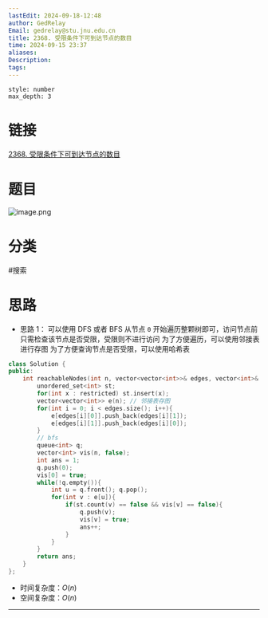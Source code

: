 ```yaml
---
lastEdit: 2024-09-18-12:48
author: GedRelay
Email: gedrelay@stu.jnu.edu.cn
title: 2368. 受限条件下可到达节点的数目
time: 2024-09-15 23:37
aliases: 
Description: 
tags: 
---
```


```toc
style: number
max_depth: 3
```

# 链接
[2368. 受限条件下可到达节点的数目](https://leetcode.cn/problems/reachable-nodes-with-restrictions/) 

# 题目
![image.png](https://ged-pic-bed.oss-cn-guangzhou.aliyuncs.com/img/202409152337757.png)


# 分类
#搜索 

# 思路
- 思路 1：
可以使用 DFS 或者 BFS 从节点 `0` 开始遍历整颗树即可，访问节点前只需检查该节点是否受限，受限则不进行访问
为了方便遍历，可以使用邻接表进行存图
为了方便查询节点是否受限，可以使用哈希表


```cpp
class Solution {
public:
    int reachableNodes(int n, vector<vector<int>>& edges, vector<int>& restricted) {
        unordered_set<int> st;
        for(int x : restricted) st.insert(x);
        vector<vector<int>> e(n); // 邻接表存图
        for(int i = 0; i < edges.size(); i++){
            e[edges[i][0]].push_back(edges[i][1]);
            e[edges[i][1]].push_back(edges[i][0]);
        }
        // bfs
        queue<int> q;
        vector<int> vis(n, false);
        int ans = 1;
        q.push(0);
        vis[0] = true;
        while(!q.empty()){
            int u = q.front(); q.pop();
            for(int v : e[u]){
                if(st.count(v) == false && vis[v] == false){
                    q.push(v);
                    vis[v] = true;
                    ans++;
                }
            }
        }
        return ans;
    }
};
```


- 时间复杂度：${O\left( n \right)  }$ 
- 空间复杂度：${O\left( n \right)  }$ 


---

